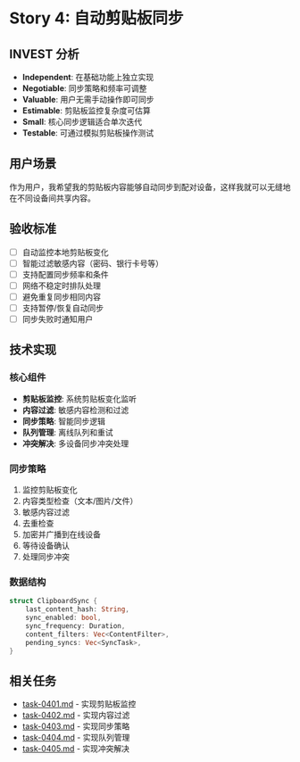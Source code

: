 # Story 4: 自动剪贴板同步

## INVEST 分析

- **Independent**: 在基础功能上独立实现
- **Negotiable**: 同步策略和频率可调整
- **Valuable**: 用户无需手动操作即可同步
- **Estimable**: 剪贴板监控复杂度可估算
- **Small**: 核心同步逻辑适合单次迭代
- **Testable**: 可通过模拟剪贴板操作测试

## 用户场景

作为用户，我希望我的剪贴板内容能够自动同步到配对设备，这样我就可以无缝地在不同设备间共享内容。

## 验收标准

- [ ] 自动监控本地剪贴板变化
- [ ] 智能过滤敏感内容（密码、银行卡号等）
- [ ] 支持配置同步频率和条件
- [ ] 网络不稳定时排队处理
- [ ] 避免重复同步相同内容
- [ ] 支持暂停/恢复自动同步
- [ ] 同步失败时通知用户

## 技术实现

### 核心组件
- **剪贴板监控**: 系统剪贴板变化监听
- **内容过滤**: 敏感内容检测和过滤
- **同步策略**: 智能同步逻辑
- **队列管理**: 离线队列和重试
- **冲突解决**: 多设备同步冲突处理

### 同步策略
1. 监控剪贴板变化
2. 内容类型检查（文本/图片/文件）
3. 敏感内容过滤
4. 去重检查
5. 加密并广播到在线设备
6. 等待设备确认
7. 处理同步冲突

### 数据结构
```rust
struct ClipboardSync {
    last_content_hash: String,
    sync_enabled: bool,
    sync_frequency: Duration,
    content_filters: Vec<ContentFilter>,
    pending_syncs: Vec<SyncTask>,
}
```

## 相关任务

- [task-0401.md](./task-0401.md) - 实现剪贴板监控
- [task-0402.md](./task-0402.md) - 实现内容过滤
- [task-0403.md](./task-0403.md) - 实现同步策略
- [task-0404.md](./task-0404.md) - 实现队列管理
- [task-0405.md](./task-0405.md) - 实现冲突解决